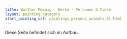```yaml
---
title: Walther Meinig - Werke - Personen & Tiere
layout: painting_category
start_painting_url: paintings_persons_animals_01.html
---
```


Diese Seite befindet sich im Aufbau.